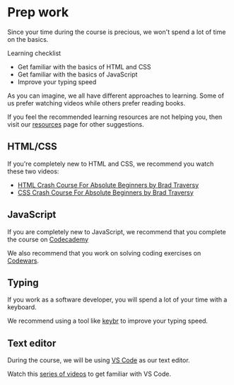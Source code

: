 # Prep work

Since your time during the course is precious, we won't spend a lot of time on the basics.

Learning checklist

- Get familiar with the basics of HTML and CSS
- Get familiar with the basics of JavaScript
- Improve your typing speed

As you can imagine, we all have different approaches to learning. Some of us prefer watching videos while others prefer reading books.

If you feel the recommended learning resources are not helping you, then visit our [resources](/resources.md) page for other suggestions.

## HTML/CSS

If you're completely new to HTML and CSS, we recommend you watch these two videos:

- [HTML Crash Course For Absolute Beginners by Brad Traversy](https://www.youtube.com/watch?v=UB1O30fR-EE)
- [CSS Crash Course For Absolute Beginners by Brad Traversy](https://www.youtube.com/watch?v=yfoY53QXEnI)

## JavaScript

If you are completely new to JavaScript, we recommend that you complete the course on [Codecademy](https://www.codecademy.com/learn/introduction-to-javascript)

We also recommend that you work on solving coding exercises on [Codewars](https://codewars.com).

## Typing

If you work as a software developer, you will spend a lot of your time with a keyboard.

We recommend using a tool like [keybr](https://www.keybr.com/) to improve your typing speed.

## Text editor

During the course, we will be using [VS Code](https://code.visualstudio.com/) as our text editor.

Watch this [series of videos](https://code.visualstudio.com/docs/getstarted/introvideos) to get familiar with VS Code.
